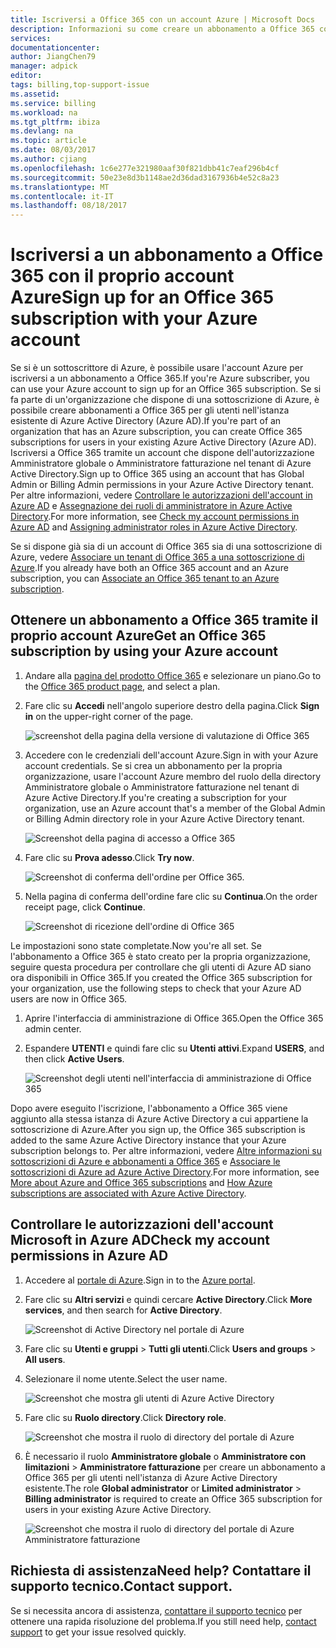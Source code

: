 ```yaml
---
title: Iscriversi a Office 365 con un account Azure | Microsoft Docs
description: Informazioni su come creare un abbonamento a Office 365 con un account Azure
services: 
documentationcenter: 
author: JiangChen79
manager: adpick
editor: 
tags: billing,top-support-issue
ms.assetid: 
ms.service: billing
ms.workload: na
ms.tgt_pltfrm: ibiza
ms.devlang: na
ms.topic: article
ms.date: 08/03/2017
ms.author: cjiang
ms.openlocfilehash: 1c6e277e321980aaf30f821dbb41c7eaf296b4cf
ms.sourcegitcommit: 50e23e8d3b1148ae2d36dad3167936b4e52c8a23
ms.translationtype: MT
ms.contentlocale: it-IT
ms.lasthandoff: 08/18/2017
---
```

# <a name="sign-up-for-an-office-365-subscription-with-your-azure-account"></a><span data-ttu-id="f2b92-103">Iscriversi a un abbonamento a Office 365 con il proprio account Azure</span><span class="sxs-lookup"><span data-stu-id="f2b92-103">Sign up for an Office 365 subscription with your Azure account</span></span>
<span data-ttu-id="f2b92-104">Se si è un sottoscrittore di Azure, è possibile usare l'account Azure per iscriversi a un abbonamento a Office 365.</span><span class="sxs-lookup"><span data-stu-id="f2b92-104">If you're Azure subscriber, you can use your Azure account to sign up for an Office 365 subscription.</span></span> <span data-ttu-id="f2b92-105">Se si fa parte di un'organizzazione che dispone di una sottoscrizione di Azure, è possibile creare abbonamenti a Office 365 per gli utenti nell'istanza esistente di Azure Active Directory (Azure AD).</span><span class="sxs-lookup"><span data-stu-id="f2b92-105">If you're part of an organization that has an Azure subscription, you can create Office 365 subscriptions for users in your existing Azure Active Directory (Azure AD).</span></span> <span data-ttu-id="f2b92-106">Iscriversi a Office 365 tramite un account che dispone dell'autorizzazione Amministratore globale o Amministratore fatturazione nel tenant di Azure Active Directory.</span><span class="sxs-lookup"><span data-stu-id="f2b92-106">Sign up to Office 365 using an account that has Global Admin or Billing Admin permissions in your Azure Active Directory tenant.</span></span> <span data-ttu-id="f2b92-107">Per altre informazioni, vedere [Controllare le autorizzazioni dell'account in Azure AD](#RoleInAzureAD) e [Assegnazione dei ruoli di amministratore in Azure Active Directory](../active-directory/active-directory-assign-admin-roles.md).</span><span class="sxs-lookup"><span data-stu-id="f2b92-107">For more information, see [Check my account permissions in Azure AD](#RoleInAzureAD) and [Assigning administrator roles in Azure Active Directory](../active-directory/active-directory-assign-admin-roles.md).</span></span>

<span data-ttu-id="f2b92-108">Se si dispone già sia di un account di Office 365 sia di una sottoscrizione di Azure, vedere [Associare un tenant di Office 365 a una sottoscrizione di Azure](billing-add-office-365-tenant-to-azure-subscription.md).</span><span class="sxs-lookup"><span data-stu-id="f2b92-108">If you already have both an Office 365 account and an Azure subscription, you can [Associate an Office 365 tenant to an Azure subscription](billing-add-office-365-tenant-to-azure-subscription.md).</span></span>

## <a name="get-an-office-365-subscription-by-using-your-azure-account"></a><span data-ttu-id="f2b92-109">Ottenere un abbonamento a Office 365 tramite il proprio account Azure</span><span class="sxs-lookup"><span data-stu-id="f2b92-109">Get an Office 365 subscription by using your Azure account</span></span>

1. <span data-ttu-id="f2b92-110">Andare alla [pagina del prodotto Office 365](https://products.office.com/business) e selezionare un piano.</span><span class="sxs-lookup"><span data-stu-id="f2b92-110">Go to the [Office 365 product page](https://products.office.com/business), and select a plan.</span></span>
2. <span data-ttu-id="f2b92-111">Fare clic su **Accedi** nell'angolo superiore destro della pagina.</span><span class="sxs-lookup"><span data-stu-id="f2b92-111">Click **Sign in** on the upper-right corner of the page.</span></span>

    ![screenshot della pagina della versione di valutazione di Office 365](./media/billing-use-existing-azure-account-office-365-subscription/12-office-365-trial-page.png)
3. <span data-ttu-id="f2b92-113">Accedere con le credenziali dell'account Azure.</span><span class="sxs-lookup"><span data-stu-id="f2b92-113">Sign in with your Azure account credentials.</span></span> <span data-ttu-id="f2b92-114">Se si crea un abbonamento per la propria organizzazione, usare l'account Azure membro del ruolo della directory Amministratore globale o Amministratore fatturazione nel tenant di Azure Active Directory.</span><span class="sxs-lookup"><span data-stu-id="f2b92-114">If you're creating a subscription for your organization, use an Azure account that's a member of the Global Admin or Billing Admin directory role in your Azure Active Directory tenant.</span></span>

    ![Screenshot della pagina di accesso a Office 365](./media/billing-use-existing-azure-account-office-365-subscription/13-office-365-sign-in.png)
4. <span data-ttu-id="f2b92-116">Fare clic su **Prova adesso**.</span><span class="sxs-lookup"><span data-stu-id="f2b92-116">Click **Try now**.</span></span>

    ![Screenshot di conferma dell'ordine per Office 365.](./media/billing-use-existing-azure-account-office-365-subscription/14-office-365-confirm-your-order.png)
5. <span data-ttu-id="f2b92-118">Nella pagina di conferma dell'ordine fare clic su **Continua**.</span><span class="sxs-lookup"><span data-stu-id="f2b92-118">On the order receipt page, click **Continue**.</span></span>

    ![Screenshot di ricezione dell'ordine di Office 365](./media/billing-use-existing-azure-account-office-365-subscription/15-office-365-order-receipt.png)

<span data-ttu-id="f2b92-120">Le impostazioni sono state completate.</span><span class="sxs-lookup"><span data-stu-id="f2b92-120">Now you're all set.</span></span> <span data-ttu-id="f2b92-121">Se l'abbonamento a Office 365 è stato creato per la propria organizzazione, seguire questa procedura per controllare che gli utenti di Azure AD siano ora disponibili in Office 365.</span><span class="sxs-lookup"><span data-stu-id="f2b92-121">If you created the Office 365 subscription for your organization, use the following steps to check that your Azure AD users are now in Office 365.</span></span>

1. <span data-ttu-id="f2b92-122">Aprire l'interfaccia di amministrazione di Office 365.</span><span class="sxs-lookup"><span data-stu-id="f2b92-122">Open the Office 365 admin center.</span></span>
2. <span data-ttu-id="f2b92-123">Espandere **UTENTI** e quindi fare clic su **Utenti attivi**.</span><span class="sxs-lookup"><span data-stu-id="f2b92-123">Expand **USERS**, and then click **Active Users**.</span></span>

    ![Screenshot degli utenti nell'interfaccia di amministrazione di Office 365](./media/billing-use-existing-azure-account-office-365-subscription/16-office-365-admin-center-users.png)

<span data-ttu-id="f2b92-125">Dopo avere eseguito l'iscrizione, l'abbonamento a Office 365 viene aggiunto alla stessa istanza di Azure Active Directory a cui appartiene la sottoscrizione di Azure.</span><span class="sxs-lookup"><span data-stu-id="f2b92-125">After you sign up, the Office 365 subscription is added to the same Azure Active Directory instance that your Azure subscription belongs to.</span></span> <span data-ttu-id="f2b92-126">Per altre informazioni, vedere [Altre informazioni su sottoscrizioni di Azure e abbonamenti a Office 365](billing-use-existing-office-365-account-azure-subscription.md#more-about-subs) e [Associare le sottoscrizioni di Azure ad Azure Active Directory](../active-directory/active-directory-how-subscriptions-associated-directory.md).</span><span class="sxs-lookup"><span data-stu-id="f2b92-126">For more information, see [More about Azure and Office 365 subscriptions](billing-use-existing-office-365-account-azure-subscription.md#more-about-subs) and [How Azure subscriptions are associated with Azure Active Directory](../active-directory/active-directory-how-subscriptions-associated-directory.md).</span></span>

## <span data-ttu-id="f2b92-127"><a id="RoleInAzureAD"></a>Controllare le autorizzazioni dell'account Microsoft in Azure AD</span><span class="sxs-lookup"><span data-stu-id="f2b92-127"><a id="RoleInAzureAD"></a>Check my account permissions in Azure AD</span></span>
1. <span data-ttu-id="f2b92-128">Accedere al [portale di Azure](https://portal.azure.com/).</span><span class="sxs-lookup"><span data-stu-id="f2b92-128">Sign in to the [Azure portal](https://portal.azure.com/).</span></span>
2. <span data-ttu-id="f2b92-129">Fare clic su **Altri servizi** e quindi cercare **Active Directory**.</span><span class="sxs-lookup"><span data-stu-id="f2b92-129">Click **More services**, and then search for **Active Directory**.</span></span>

    ![Screenshot di Active Directory nel portale di Azure](./media/billing-use-existing-azure-account-office-365-subscription/billing-more-services-active-directory.png)
3. <span data-ttu-id="f2b92-131">Fare clic su **Utenti e gruppi** > **Tutti gli utenti**.</span><span class="sxs-lookup"><span data-stu-id="f2b92-131">Click **Users and groups** > **All users**.</span></span>
4. <span data-ttu-id="f2b92-132">Selezionare il nome utente.</span><span class="sxs-lookup"><span data-stu-id="f2b92-132">Select the user name.</span></span> 

    ![Screenshot che mostra gli utenti di Azure Active Directory](./media/billing-use-existing-azure-account-office-365-subscription/billing-users-groups.png)

5. <span data-ttu-id="f2b92-134">Fare clic su **Ruolo directory**.</span><span class="sxs-lookup"><span data-stu-id="f2b92-134">Click **Directory role**.</span></span>
  
    ![Screenshot che mostra il ruolo di directory del portale di Azure](./media/billing-use-existing-azure-account-office-365-subscription/billing-user-directory-role.png)
6.  <span data-ttu-id="f2b92-136">È necessario il ruolo **Amministratore globale** o **Amministratore con limitazioni** > **Amministratore fatturazione** per creare un abbonamento a Office 365 per gli utenti nell'istanza di Azure Active Directory esistente.</span><span class="sxs-lookup"><span data-stu-id="f2b92-136">The role **Global administrator** or **Limited administrator** > **Billing administrator** is required to create an Office 365 subscription for users in your existing Azure Active Directory.</span></span>

    ![Screenshot che mostra il ruolo di directory del portale di Azure Amministratore fatturazione](./media/billing-use-existing-azure-account-office-365-subscription/billing-directoryrole-limited.png)

## <a name="need-help-contact-support"></a><span data-ttu-id="f2b92-138">Richiesta di assistenza</span><span class="sxs-lookup"><span data-stu-id="f2b92-138">Need help?</span></span> <span data-ttu-id="f2b92-139">Contattare il supporto tecnico.</span><span class="sxs-lookup"><span data-stu-id="f2b92-139">Contact support.</span></span>
<span data-ttu-id="f2b92-140">Se si necessita ancora di assistenza, [contattare il supporto tecnico](https://portal.azure.com/?#blade/Microsoft_Azure_Support/HelpAndSupportBlade) per ottenere una rapida risoluzione del problema.</span><span class="sxs-lookup"><span data-stu-id="f2b92-140">If you still need help, [contact support](https://portal.azure.com/?#blade/Microsoft_Azure_Support/HelpAndSupportBlade) to get your issue resolved quickly.</span></span> 
